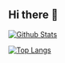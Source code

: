 ## Hi there 👋

[![Github Stats](https://github-readme-stats.vercel.app/api?username=iddonth&show_icons=true)](https://github.com/iddonth)

[![Top Langs](https://github-readme-stats.vercel.app/api/top-langs/?username=iddonth&layout=compact)](https://github.com/iddonth)


<!--
**GWAM006/GWAM006** is a ✨ _special_ ✨ repository because its `README.md` (this file) appears on your GitHub profile.

Here are some ideas to get you started:

- 🔭 I’m currently working on ...
- 🌱 I’m currently learning ...
- 👯 I’m looking to collaborate on ...
- 🤔 I’m looking for help with ...
- 💬 Ask me about ...
- 📫 How to reach me: ...
- 😄 Pronouns: ...
- ⚡ Fun fact: ...
-->

